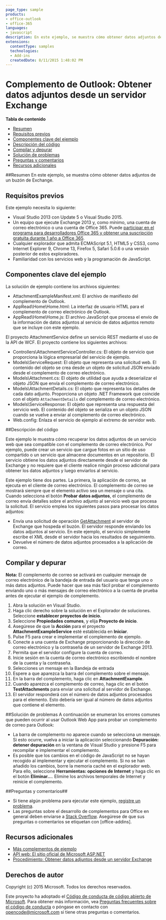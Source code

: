 ```yaml
---
page_type: sample
products:
- office-outlook
- office-365
languages:
- javascript
description: En este ejemplo, se muestra cómo obtener datos adjuntos de un buzón de Exchange.
extensions:
  contentType: samples
  technologies:
  - Add-ins
  createdDate: 8/11/2015 1:48:02 PM
---
```

# Complemento de Outlook: Obtener datos adjuntos desde un servidor Exchange

**Tabla de contenido**

* [Resumen](#summary)
* [Requisitos previos](#prerequisites)
* [Componentes clave del ejemplo](#components)
* [Descripción del código](#codedescription)
* [Compilar y depurar](#build)
* [Solución de problemas](#troubleshooting)
* [Preguntas y comentarios](#questions)
* [Recursos adicionales](#additional-resources)

<a name="summary"></a>
##Resumen
En este ejemplo, se muestra cómo obtener datos adjuntos de un buzón de Exchange.

<a name="prerequisites"></a>
## Requisitos previos ##

Este ejemplo necesita lo siguiente:  

  - Visual Studio 2013 con Update 5 o Visual Studio 2015.  
  - Un equipo que ejecute Exchange 2013 y, como mínimo, una cuenta de correo electrónico o una cuenta de Office 365. Puede [participar en el programa para desarrolladores Office 365 y obtener una suscripción gratuita durante 1 año a Office 365](https://aka.ms/devprogramsignup).
  - Cualquier explorador que admita ECMAScript 5.1, HTML5 y CSS3, como Internet Explorer 9, Chrome 13, Firefox 5, Safari 5.0.6 o una versión posterior de estos exploradores.
  - Familiaridad con los servicios web y la programación de JavaScript.

<a name="components"></a>
## Componentes clave del ejemplo
La solución de ejemplo contiene los archivos siguientes:

- AttachmentExampleManifest.xml: El archivo de manifiesto del complemento de Outlook.
- AppRead\Home\Home.html: La interfaz de usuario HTML para el complemento de correo electrónico de Outlook.
- AppRead\Home\Home.js: El archivo JavaScript que procesa el envío de la información de datos adjuntos al servicio de datos adjuntos remoto que se incluye con este ejemplo.

El proyecto AttachmentService define un servicio REST mediante el uso de la API de WCF. El proyecto contiene los siguientes archivos:

- Controllers\AttachmentServiceController.cs: El objeto de servicio que proporciona la lógica empresarial del servicio de ejemplo.
- Models\ServiceRequest: El objeto que representa una solicitud web. El contenido del objeto se crea desde un objeto de solicitud JSON enviado desde el complemento de correo electrónico.
- Models\Attachment.cs: El objeto de utilidad que ayuda a deserializar el objeto JSON que envía el complemento de correo electrónico.
- Models\AttachmentDetails.cs: El objeto que representa los detalles de cada dato adjunto. Proporciona un objeto .NET Framework que coincide con el objeto `AttachmentDetails` del complemento de correo electrónico.
- Models\ServiceResponse: El objeto que representa una respuesta del servicio web. El contenido del objeto se serializa en un objeto JSON cuando se vuelve a enviar al complemento de correo electrónico.
- Web.config: Enlaza el servicio de ejemplo al extremo de servidor web.



<a name="codedescription"></a>
##Descripción del código

Este ejemplo le muestra cómo recuperar los datos adjuntos de un servicio web que sea compatible con el complemento de correo electrónico. Por ejemplo, puede crear un servicio que cargue fotos en un sitio de uso compartido o un servicio que almacene documentos en un repositorio. El servicio obtiene los datos adjuntos directamente desde el servidor de Exchange y no requiere que el cliente realice ningún proceso adicional para obtener los datos adjuntos y luego enviarlos al servicio.

Este ejemplo tiene dos partes. La primera, la aplicación de correo, se ejecuta en el cliente de correo electrónico. El complemento de correo se mostrará siempre que el elemento activo sea un mensaje o una cita. Cuando selecciona el botón **Probar datos adjuntos**, el complemento de correo envía detalles sobre el archivo adjunto al servicio web que procesa la solicitud. El servicio emplea los siguientes pasos para procesar los datos adjuntos:

- Envía una solicitud de operación [GetAttachment](http://msdn.microsoft.com/library/aa494316(v=exchg.150).aspx) al servidor de Exchange que hospeda el buzón. El servidor responde enviando los datos adjuntos al servicio. En este ejemplo, el servicio simplemente escribe el XML desde el servidor hacia los resultados de seguimiento.
- Devuelve el número de datos adjuntos procesados a la aplicación de correo.



<a name="build"></a>
## Compilar y depurar ##
**Nota:** El complemento de correo se activará en cualquier mensaje de correo electrónico de la bandeja de entrada del usuario que tenga uno o más datos adjuntos. Puede hacer que sea más fácil probar el complemento enviando uno o más mensajes de correo electrónico a la cuenta de prueba antes de ejecutar el ejemplo de complemento.

1. Abra la solución en Visual Studio.
2. Haga clic derecho sobre la solución en el Explorador de soluciones. Seleccione **establecer proyectos de inicio**. 
3. Seleccione **Propiedades comunes**, y elija **Proyecto de inicio**.
4. Asegúrese de que la **Acción** para el proyecto **AttachmentExampleService** esté establecida en **Iniciar**.
5. Pulse F5 para crear e implementar el complemento de ejemplo.
6. Conecte a una cuenta de Exchange proporcionando la dirección de correo electrónico y la contraseña de un servidor de Exchange 2013.
7. Permita que el servidor configure la cuenta de correo.
8. Inicie sesión en la cuenta de correo electrónico escribiendo el nombre de la cuenta y la contraseña. 
9. Selecciones un mensaje en la Bandeja de entrada
10. Espere a que aparezca la barra del complemento sobre el mensaje.
11. En la barra del complemento, haga clic en **AttachmentExample**.
12. Cuando aparezca el complemento de correo, haga clic en el botón **TestAttachments** para enviar una solicitud al servidor de Exchange.
13. El servidor responderá con el número de datos adjuntos procesados para el elemento. Esto debería ser igual al número de datos adjuntos que contiene el elemento.

<a name="troubleshooting"></a>
##Solución
de problemas A continuación se enumeran los errores comunes que pueden ocurrir al usar Outlook Web App para probar un complemento de correo para Outlook:

- La barra de complemento no aparece cuando se selecciona un mensaje. Si esto ocurre, vuelva a iniciar la aplicación seleccionando **Depuración: detener depuración** en la ventana de Visual Studio y presione F5 para recompilar e implementar el complemento. 
- Es posible que los cambios en el código de JavaScript no se hayan recogido al implementar y ejecutar el complemento. Si no se han añadido los cambios, borre la memoria caché en el explorador web. Para ello, seleccione **Herramientas: opciones de Internet** y haga clic en el botón **Eliminar...**. Elimine los archivos temporales de Internet y reinicie el complemento. 

<a name="questions"></a>
##Preguntas y comentarios##

- Si tiene algún problema para ejecutar este ejemplo, [registre un problema](https://github.com/OfficeDev/Outlook-Add-in-Javascript-GetAttachments/issues).
- Las preguntas sobre el desarrollo de complementos para Office en general deben enviarse a [Stack Overflow](http://stackoverflow.com/questions/tagged/office-addins). Asegúrese de que sus preguntas o comentarios se etiquetan con [office-addins].


<a name="additional-resources"></a>
## Recursos adicionales ##

- [Más complementos de ejemplo](https://github.com/OfficeDev?utf8=%E2%9C%93&query=-Add-in)
- [API web: El sitio oficial de Microsoft ASP.NET](http://www.asp.net/web-api)
- [Procedimiento: Obtener datos adjuntos desde un servidor Exchange](http://msdn.microsoft.com/library/dn148008.aspx)

## Derechos de autor
Copyright (c) 2015 Microsoft. Todos los derechos reservados.


Este proyecto ha adoptado el [Código de conducta de código abierto de Microsoft](https://opensource.microsoft.com/codeofconduct/). Para obtener más información, vea [Preguntas frecuentes sobre el código de conducta](https://opensource.microsoft.com/codeofconduct/faq/) o póngase en contacto con [opencode@microsoft.com](mailto:opencode@microsoft.com) si tiene otras preguntas o comentarios.
